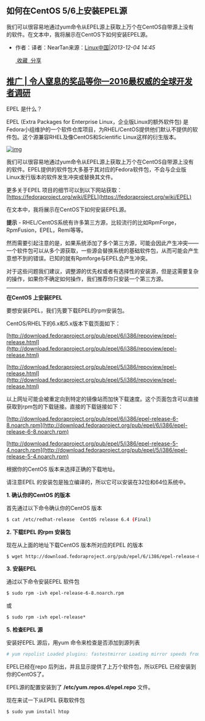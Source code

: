 ## 如何在CentOS 5/6上安装EPEL源

我们可以很容易地通过yum命令从EPEL源上获取上万个在CentOS自带源上没有的软件。在文本中，我将展示在CentOS下如何安装EPEL源。

-   作者：译者：NearTan来源：[Linux中国](http://linux.cn/thread/12004/1/1/)|*2013-12-04 14:45*

    [ 收藏](javascript:favorBox('open');)[  分享](javascript:;)

## [推广 | 令人窒息的奖品等你—2016最权威的全球开发者调研](http://developer.51cto.com/act/20161207/happy?wzh)

EPEL 是什么？

EPEL (Extra Packages for Enterprise Linux，企业版Linux的额外软件包) 是Fedora小组维护的一个软件仓库项目，为RHEL/CentOS提供他们默认不提供的软件包。这个源兼容RHEL及像CentOS和Scientific Linux这样的衍生版本。

[![img](http://s5.51cto.com/wyfs01/M02/37/5E/wKioJlKe0J_jeub6AAEsRVAxdmM149.jpg-wh_651x-s_992092130.jpg)](http://s5.51cto.com/wyfs01/M02/37/5E/wKioJlKe0J_jeub6AAEsRVAxdmM149.jpg-wh_651x-s_992092130.jpg)

我们可以很容易地通过yum命令从EPEL源上获取上万个在CentOS自带源上没有的软件。EPEL提供的软件包大多基于其对应的Fedora软件包，不会与企业版Linux发行版本的软件发生冲突或替换其文件。

更多关于EPEL 项目的细节可以到以下网站获取：[https://fedoraproject.org/wiki/EPEL](https://fedoraproject.org/wiki/EPEL)

在文本中，我将展示在CentOS下如何安装EPEL源。

**提示** - RHEL/CentOS系统有许多第三方源，比较流行的比如RpmForge，RpmFusion，EPEL，Remi等等。

然而需要引起注意的是，如果系统添加了多个第三方源，可能会因此产生冲突——一个软件包可以从多个源获取，一些源会替换系统的基础软件包，从而可能会产生意想不到的错误。已知的就有Rpmforge与EPEL会产生冲突。

对于这些问题我们建议，调整源的优先权或者有选择性的安装源，但是这需要复杂的操作，如果你不确定如何操作，我们推荐你只安装一个第三方源。

------

**在CentOS 上安装EPEL**

要想安装EPEL，我们先要下载EPEL的rpm安装包。

CentOS/RHEL下的6.x和5.x版本下载页面如下：

[http://download.fedoraproject.org/pub/epel/6/i386/repoview/epel-release.html](http://download.fedoraproject.org/pub/epel/6/i386/repoview/epel-release.html)

[http://download.fedoraproject.org/pub/epel/5/i386/repoview/epel-release.html](http://download.fedoraproject.org/pub/epel/5/i386/repoview/epel-release.html)

以上网址可能会被重定向到特定的镜像站而加快下载速度。这个页面包含可以直接获取到rpm包的下载链接。直接的下载链接如下：

[http://download.fedoraproject.org/pub/epel/6/i386/epel-release-6-8.noarch.rpm](http://download.fedoraproject.org/pub/epel/6/i386/epel-release-6-8.noarch.rpm)

[http://download.fedoraproject.org/pub/epel/5/i386/epel-release-5-4.noarch.rpm](http://download.fedoraproject.org/pub/epel/5/i386/epel-release-5-4.noarch.rpm)

根据你的CentOS 版本来选择正确的下载地址。

请注意EPEL 的安装包是独立编译的，所以它可以安装在32位和64位系统中。

**1. 确认你的CentOS 的版本**

首先通过以下命令确认你的CentOS 版本

```bash
$ cat /etc/redhat-release  CentOS release 6.4 (Final) 
```

**2. 下载EPEL 的rpm 安装包**

现在从上面的地址下载CentOS 版本所对应的EPEL 的版本

```bash
$ wget http://download.fedoraproject.org/pub/epel/6/i386/epel-release-6-8.noarch.rpm 
```

**3. 安装EPEL**

通过以下命令安装EPEL 软件包

```bash
$ sudo rpm -ivh epel-release-6-8.noarch.rpm 
```

或

```bash
$ sudo rpm -ivh epel-release* 
```

**5. 检查EPEL 源**

安装好EPEL 源后，用yum 命令来检查是否添加到源列表

```bash
# yum repolist Loaded plugins: fastestmirror Loading mirror speeds from cached hostfile  * base: mirrors.vonline.vn  * epel: buaya.klas.or.id  * extras: centos-hn.viettelidc.com.vn  * updates: mirrors.fibo.vn repo id        repo name                                              status base           CentOS-6 - Base                                         6,381 epel           Extra Packages for Enterprise Linux 6 - x86_64         10,023 extras         CentOS-6 - Extras                                          13 nginx          nginx repo                                                 47 updates        CentOS-6 - Updates                                      1,555 repolist: 18,019 
```

EPEL已经在repo 后列出，并且显示提供了上万个软件包，所以EPEL 已经安装到你的CentOS了。

EPEL源的配置安装到了 **/etc/yum.repos.d/epel.repo** 文件。

现在来试一下从EPEL 获取软件包

```bash
$ sudo yum install htop 
```